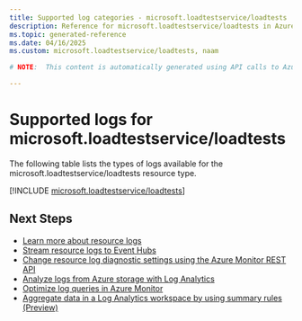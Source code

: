 ```yaml
---
title: Supported log categories - microsoft.loadtestservice/loadtests
description: Reference for microsoft.loadtestservice/loadtests in Azure Monitor Logs.
ms.topic: generated-reference
ms.date: 04/16/2025
ms.custom: microsoft.loadtestservice/loadtests, naam

# NOTE:  This content is automatically generated using API calls to Azure. Any edits made on these files will be overwritten in the next run of the script. 

---
```





# Supported logs for microsoft.loadtestservice/loadtests  
The following table lists the types of logs available for the microsoft.loadtestservice/loadtests resource type.
  

  
[!INCLUDE [microsoft.loadtestservice/loadtests](~/reusable-content/ce-skilling/azure/includes/azure-monitor/reference/logs/microsoft-loadtestservice-loadtests-logs-include.md)]  
  

## Next Steps

* [Learn more about resource logs](/azure/azure-monitor/essentials/platform-logs-overview)
* [Stream resource logs to Event Hubs](/azure/azure-monitor/essentials/resource-logs#send-to-azure-event-hubs)
* [Change resource log diagnostic settings using the Azure Monitor REST API](/rest/api/monitor/diagnosticsettings)
* [Analyze logs from Azure storage with Log Analytics](/azure/azure-monitor/essentials/resource-logs#send-to-log-analytics-workspace)
* [Optimize log queries in Azure Monitor](/azure/azure-monitor/logs/query-optimization)
* [Aggregate data in a Log Analytics workspace by using summary rules (Preview)](/azure/azure-monitor/logs/summary-rules)